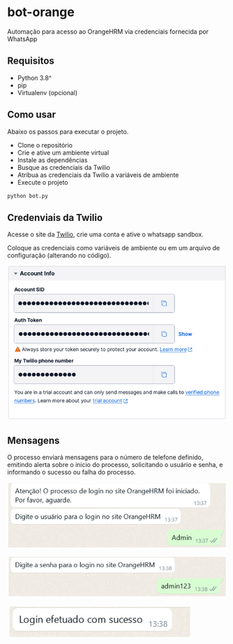 # bot-orange
Automação para acesso ao OrangeHRM via credenciais fornecida por WhatsApp

## Requisitos
- Python 3.8^
- pip
- Virtualenv (opcional)

## Como usar
Abaixo os passos para executar o projeto.

- Clone o repositório
- Crie e ative um ambiente virtual
- Instale as dependências
- Busque as credenciais da Twilio
- Atribua as credenciais da Twilio a variáveis de ambiente
- Execute o projeto

```bash
python bot.py
```

## Credenviais da Twilio

Acesse o site da [Twilio](https://www.twilio.com/), crie uma conta e ative o whatsapp sandbox.

Coloque as credenciais como variáveis de ambiente ou em um arquivo de configuração (alterando no código).

![credenciais da twilio](resources\twilio-credentials.png)

## Mensagens
O processo enviará mensagens para o número de telefone definido, emitindo alerta sobre o inicio do processo, solicitando o usuário e senha, e informando o sucesso ou falha do processo.

![mensagem de alerta e usuário](resources\messages-alert-user.png)

![mensagem de senha](resources\message-password.png)

![mensagem de sucesso](resources\message-success.png)